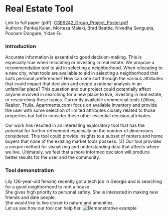# Real Estate Tool
Link to full paper (pdf): <a href=https://github.com/pkalan-gatech/pkalan-gatech.github.io/blob/main/myfirstbook/CSE6242_Group_Project_Poster.pdf>CSE6242_Group_Project_Poster.pdf</a>\
Authors: Pankaj Kalan, Morteza Maleki, Brad Beattie, Nivedita Sengupta, Poonam Dongare, Yidan Fu
### Introduction
Accurate information is essential to good decision-making. This is especially true when relocating or investing in real estate. We propose a recommendation tool to aid in selecting a neighborhood. When relocating to a new city, what tools are available to aid in selecting a neighborhood that suits personal preferences? How can one sort through the various attributes that could impact that decision and create a rational analysis in an unfamiliar place? This question and our project could potentially affect anyone involved in searching for a new place to live, investing in real estate, or researching these topics. Currently available commercial tools (Zillow, Realtor, Trulia, Apartments.com) focus on available inventory and provide the user with some selection of limited attributes closely related to those properties but fail to consider these other essential decision attributes.

Our work has resulted in an interesting exploratory tool that has the potential for further refinement especially on the number of dimensions considered. This tool could provide insights to a subset of renters and home buyers that none of the existing market tools possess. [2] Our tool provides a unique method for visualizing and understanding data that affects where we live. Ultimately, we feel that a more informed decision will produce better results for the user and the community.
### Tool demonstration
Lily (26-year-old female) recently got a tech job in Georgia and is searching for a good neighborhood to rent a house.\
She gives high priority to personal safety. She is interested in making new friends and date people.\
She would like to live closer to nature and amenities.\
Let us see how our tool can help her.
<img src="example.png?raw=true:, width=100" alt="Demonstrative example">